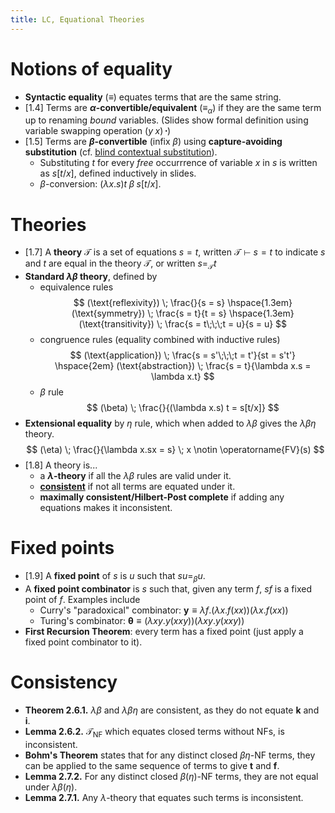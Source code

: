 ```yaml
---
title: LC, Equational Theories
---
```


# Notions of equality

* **Syntactic equality** ($\equiv$) equates terms that are the same string.
* [1.4] Terms are **$\alpha$-convertible/equivalent** ($\equiv_\alpha$) if they
  are the same term up to renaming *bound* variables. (Slides show formal
  definition using variable swapping operation $(y\;x)\,\boldsymbol\cdot$)
* [1.5] Terms are **$\beta$-convertible** (infix $\beta$) using
  **capture-avoiding substitution** (cf. [blind contextual
  substitution](syntax.html#contexts)).
	* Substituting $t$ for every *free* occurrrence of variable $x$ in $s$ is
	  written as $s[t/x]$, defined inductively in slides.
	* $\beta$-conversion: $(\lambda x.s)t \;\beta\; s[t/x]$.

# Theories

* [1.7] A **theory** $\mathcal T$ is a set of equations $s = t$, written
  $\mathcal T \vdash s = t$ to indicate $s$ and $t$ are equal in the theory
  $\mathcal T$, or written $s =_\mathcal T t$
* **Standard $\lambda\beta$ theory**, defined by
	* equivalence rules
$$
(\text{reflexivity}) \; \frac{}{s = s}
\hspace{1.3em}
(\text{symmetry}) \; \frac{s = t}{t = s}
\hspace{1.3em}
(\text{transitivity}) \; \frac{s = t\;\;\;t = u}{s = u}
$$
	* congruence rules (equality combined with inductive rules)
$$
(\text{application}) \; \frac{s = s'\;\;\;t = t'}{st = s't'}
\hspace{2em}
(\text{abstraction}) \; \frac{s = t}{\lambda x.s = \lambda x.t}
$$
	* $\beta$ rule
$$
(\beta) \; \frac{}{(\lambda x.s) t = s[t/x]}
$$
* **Extensional equality** by $\eta$ rule, which when added to $\lambda\beta$
  gives the $\lambda\beta\eta$ theory.
$$
(\eta) \; \frac{}{\lambda x.sx = s} \; x \notin \operatorname{FV}(s)
$$
* [1.8] A theory is...
	* a **$\lambda$-theory** if all the $\lambda\beta$ rules are valid under it.
	* [**consistent**](#consistency) if not all terms are equated under it.
	* **maximally consistent/Hilbert-Post complete** if adding any equations
	  makes it inconsistent.

# Fixed points

* [1.9] A **fixed point** of $s$ is $u$ such that $s u =_\beta u$.
* A **fixed point combinator** is $s$ such that, given any term $f$, $sf$ is a
  fixed point of $f$. Examples include
	* Curry's "paradoxical" combinator:
	  $\mathbf y \equiv \lambda f.(\lambda x.f(xx))(\lambda x.f(xx))$
	* Turing's combinator:
	  $\bm \theta \equiv (\lambda xy.y(xxy))(\lambda xy.y(xxy))$
* **First Recursion Theorem**: every term has a fixed point (just apply a fixed
  point combinator to it).

# Consistency

* **Theorem 2.6.1.** $\lambda\beta$ and $\lambda\beta\eta$ are consistent, as
  they do not equate $\mathbf k$ and $\mathbf i$.
* **Lemma 2.6.2.** $\mathcal T_{\mathrm{NF}}$ which equates closed terms without
  NFs, is inconsistent.
* **Bohm's Theorem** states that for any distinct closed $\beta\eta$-NF terms,
  they can be applied to the same sequence of terms to give $\mathbf t$ and
  $\mathbf f$.
* **Lemma 2.7.2.** For any distinct closed $\beta$($\eta$)-NF terms, they are
  not equal under $\lambda\beta$($\eta$).
* **Lemma 2.7.1.** Any $\lambda$-theory that equates such terms is inconsistent.
